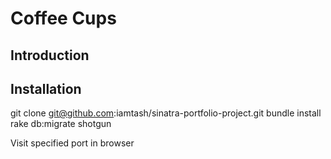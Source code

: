 Coffee Cups
===========


Introduction
------------


Installation
------------
git clone git@github.com:iamtash/sinatra-portfolio-project.git
bundle install
rake db:migrate
shotgun

Visit specified port in browser